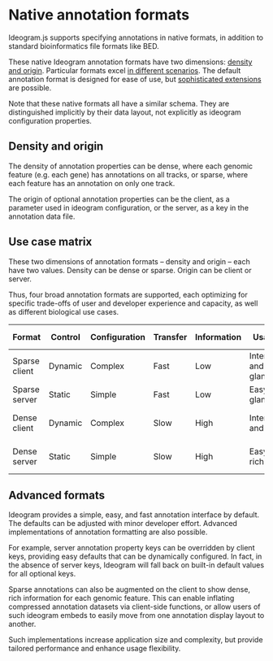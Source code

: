 # Native annotation formats

Ideogram.js supports specifying annotations in native formats, in addition to standard bioinformatics file formats like BED.

These native Ideogram annotation formats have two dimensions: [density and origin](#density-and-origin).  Particular formats excel [in different scenarios](#use-case-matrix).  The default annotation format is designed for ease of use, but [sophisticated extensions](#advanced-formats) are possible.

Note that these native formats all have a similar schema.  They are distinguished implicitly by their data layout, not explicitly as ideogram configuration properties.

## Density and origin
The density of annotation properties can be dense, where each genomic feature (e.g. each gene) has annotations on all tracks, or sparse, where each feature has an annotation on only one track.

The origin of optional annotation properties can be the client, as a parameter used in ideogram configuration, or the server, as a key in the annotation data file.

## Use case matrix
These two dimensions of annotation formats – density and origin – each have two values.  Density can be dense or sparse.  Origin can be client or server.  

Thus, four broad annotation formats are supported, each optimizing for specific trade-offs of user and developer experience and capacity, as well as different biological use cases.

| Format | Control | Configuration | Transfer | Information |  Usabliity |  Developer capacity | Example scenario |
|---|---|---|---|---|---|---|---|
| Sparse client | Dynamic | Complex | Fast | Low | Interactive and glanceable | Front-end | Clinical variation |
| Sparse server | Static | Simple | Fast | Low | Easy and glanceable |  Back-end | Clinical variation  |
| Dense client | Dynamic |  Complex | Slow | High | Interactive and rich | Front-end | Gene expression research |
| Dense server | Static | Simple | Slow | High | Easy and rich | Back-end | Gene expression research |

## Advanced formats
Ideogram provides a simple, easy, and fast annotation interface by default.  The defaults can be adjusted with minor developer effort.  Advanced implementations of annotation formatting are also possible.  

For example, server annotation property keys can be overridden by client keys, providing easy defaults that can be dynamically configured.  In fact, in the absence of server keys, Ideogram will fall back on built-in default values for all optional keys.  

Sparse annotations can also be augmented on the client to show dense, rich information for each genomic feature.  This can enable inflating compressed annotation datasets via client-side functions, or allow users of such ideogram embeds to easily move from one annotation display layout to another.

Such implementations increase application size and complexity, but provide tailored performance and enhance usage flexibility.
